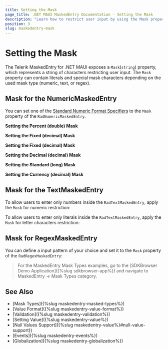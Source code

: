 ```yaml
---
title: Setting the Mask
page_title: .NET MAUI MaskedEntry Documentation - Setting the Mask
description: "Learn how to restrict user input by using the Mask property of the Telerik UI for .NET MAUI MaskedEntry."
position: 3
slug: maskedentry-mask
---
```


# Setting the Mask

The Telerik MaskedEntry for .NET MAUI exposes a `Mask`(`string`) property, which represents a string of characters restricting user input. The `Mask` property can contain literals and special mask characters depending on the used mask type (numeric, text, or regex).

## Mask for the NumericMaskedEntry

You can set one of the [Standard Numeric Format Specifiers](https://docs.microsoft.com/en-us/dotnet/standard/base-types/standard-numeric-format-strings#standard-format-specifiers) to the `Mask` property of the `RadNumericMaskedEntry`.

**Setting the Percent (double) Mask**

<snippet id='numericmaskedentry-mask-p-xaml' />

**Setting the Fixed (decimal) Mask**

<snippet id='numericmaskedentry-mask-f-xaml' />

**Setting the Fixed (decimal) Mask**

<snippet id='numericmaskedentry-mask-g-xaml' />

**Setting the Decimal (decimal) Mask**

<snippet id='numericmaskedentry-mask-n-xaml' />

**Setting the Standard (long) Mask**

<snippet id='numericmaskedentry-mask-d-xaml' />

**Setting the Currency (decimal) Mask**

<snippet id='numericmaskedentry-mask-c-xaml' />

## Mask for the TextMaskedEntry

To allow users to enter only numbers inside the `RadTextMaskedEntry`, apply the `Mask` for numeric restriction:

<snippet id='textmaskedentry-numbers-xaml' />

To allow users to enter only literals inside the `RadTextMaskedEntry`, apply the `Mask` for letter characters restriction:

<snippet id='textmaskedentry-mask-xaml' />

## Mask for RegexMaskedEntry

You can define a input pattern of your choice and set it to the `Mask` property of the `RadRegexMaskedEntry`:

<snippet id='regexmaskedentry-xaml' />

> For the MaskedEntry Mask Types examples, go to the [SDKBrowser Demo Application]({%slug sdkbrowser-app%}) and navigate to MaskedEntry -> Mask Types category.

## See Also

- [Mask Types]({%slug maskedentry-masked-types%})
- [Value Format]({%slug maskedentry-value-format%})
- [Validation]({%slug maskedentry-validation%})
- [Setting Value]({%slug maskedentry-value%})
- [Null Values Support]({%slug maskedentry-value%}#null-value-support})
- [Events]({%slug maskedentry-events%})
- [Globalization]({%slug maskedentry-globalization%})
